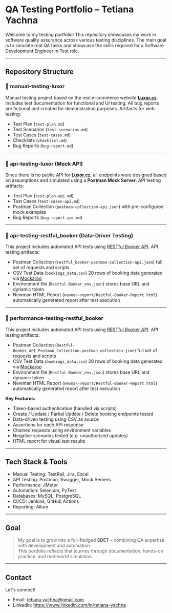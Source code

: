 # QA Testing Portfolio – Tetiana Yachna

Welcome to my testing portfolio! This repository showcases my work in software quality assurance across various testing disciplines.
The main goal is to simulate real QA tasks and showcase the skills required for a Software Development Engineer in Test role.

--- 

## Repository Structure

### 📂 manual-testing-luxor
Manual testing project based on the real e-commerce website **[Luxor.cz](https://www.luxor.cz/)**.  
Includes test documentation for functional and UI testing. All bug reports are fictional and created for demonstration purposes.
Artifacts for web testing:
- Test Plan (`test-plan.md`)
- Test Scenarios (`test-scenarios.md`)
- Test Cases (`test-cases.md`)
- Checklists (`checklist.md`)
- Bug Reports (`bug-report.md`)

---

### 📂 api-testing-luxor (Mock API)
Since there is no public API for **[Luxor.cz](https://www.luxor.cz/)**, all endpoints were designed based on assumptions and simulated using a **Postman Mock Server**.
API testing artifacts:
- Test Plan (`test-plan-api.md`)
- Test Cases (`test-cases-api.md`)
- Postman Collection (`postman-collection-api.json`) with pre-configured mock examples
- Bug Reports (`bug-report-api.md`)

---

### 📂 api-testing-restful_booker (Data-Driver Testing)
This project includes automated API tests using [RESTful Booker API](https://restful-booker.herokuapp.com/).
API testing artifacts:
- Postman Collection (`restful_booker-postman-collection-api.json`) full set of requests and scripts
- CSV Test Data (`bookings_data.csv`) 20 rows of booking data generated via [Mockaroo](https://mockaroo.com)
- Environment file (`Restful-Booker_env.json`) stores base URL and dynamic token
- Newman HTML Report (`newman-report/Restful-Booker-Report.html`) automatically generated report after test execution

---

### 📂 performance-testing-restful_booker
This project includes automated API tests using [RESTful Booker API](https://restful-booker.herokuapp.com/).
API testing artifacts:
- Postman Collection (`Restful-Booker_API_Postman_Collection.postman_collection.json`) full set of requests and scripts
- CSV Test Data (`bookings_data.csv`) 20 rows of booking data generated via [Mockaroo](https://mockaroo.com)
- Environment file (`Restful-Booker_env.json`) stores base URL and dynamic token
- Newman HTML Report (`newman-report/Restful-Booker-Report.html`) automatically generated report after test execution



**Key Features:**
- Token-based authentication (handled via scripts)
- Create / Update / Partial Update / Delete booking endpoints tested
- Data-driven testing using CSV as source
- Assertions for each API response
- Chained requests using environment variables
- Negative scenarios tested (e.g. unauthorized updates)
- HTML report for visual test results

---

## Tech Stack & Tools
- Manual Testing: TestRail, Jira, Excel
- API Testing: Postman, Swagger, Mock Servers
- Performance: JMeter
- Automation: Selenium, PyTest
- Databases: MySQL, PostgreSQL
- CI/CD: Jenkins, GitHub Actions
- Reporting: Allure

---

## Goal
> My goal is to grow into a full-fledged **SDET** – combining QA expertise with development and automation.  
This portfolio reflects that journey through documentation, hands-on practice, and real-world simulation.

---

## Contact
Let's connect!
- Email: tetiana.yachna@gmail.com
- LinkedIn: https://www.linkedin.com/in/tetiana-yachna
